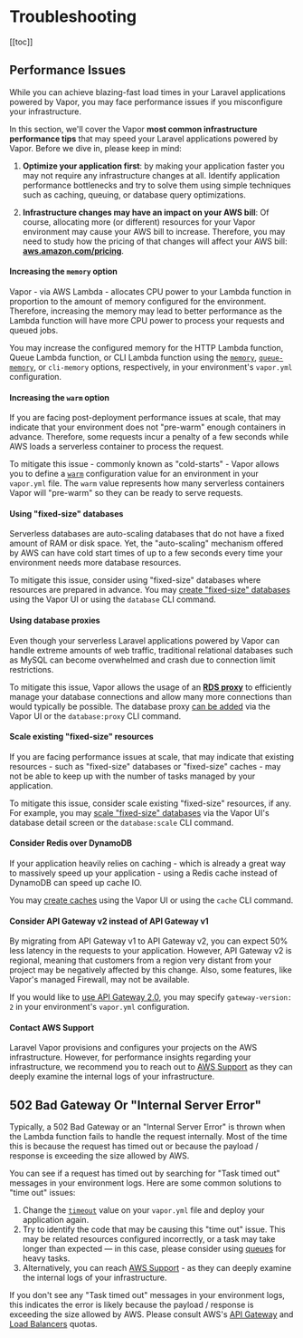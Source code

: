 # Troubleshooting

[[toc]]

## Performance Issues

While you can achieve blazing-fast load times in your Laravel applications powered by Vapor, you may face performance issues if you misconfigure your infrastructure.

In this section, we'll cover the Vapor **most common infrastructure performance tips** that may speed your Laravel applications powered by Vapor. Before we dive in, please keep in mind:

1. **Optimize your application first**: by making your application faster you may not require any infrastructure changes at all. Identify application performance bottlenecks and try to solve them using simple techniques such as caching, queuing, or database query optimizations.

2. **Infrastructure changes may have an impact on your AWS bill**: Of course, allocating more (or different) resources for your Vapor environment may cause your AWS bill to increase. Therefore, you may need to study how the pricing of that changes will affect your AWS bill: **[aws.amazon.com/pricing](https://aws.amazon.com/pricing/)**.

#### Increasing the `memory` option

Vapor - via AWS Lambda - allocates CPU power to your Lambda function in proportion to the amount of memory configured for the environment. Therefore, increasing the memory may lead to better performance as the Lambda function will have more CPU power to process your requests and queued jobs.

You may increase the configured memory for the HTTP Lambda function, Queue Lambda function, or CLI Lambda function using the [`memory`](https://docs.vapor.build/1.0/projects/environments.html#memory), [`queue-memory`](https://docs.vapor.build/1.0/resources/queues.html#queue-memory), or `cli-memory` options, respectively, in your environment's `vapor.yml` configuration.

#### Increasing the `warm` option

If you are facing post-deployment performance issues at scale, that may indicate that your environment does not "pre-warm" enough containers in advance. Therefore, some requests incur a penalty of a few seconds while AWS loads a serverless container to process the request.

To mitigate this issue - commonly known as "cold-starts" - Vapor allows you to define a [`warm`](https://docs.vapor.build/1.0/projects/environments.html#prewarming) configuration value for an environment in your `vapor.yml` file. The `warm` value represents how many serverless containers Vapor will "pre-warm" so they can be ready to serve requests.

#### Using "fixed-size" databases

Serverless databases are auto-scaling databases that do not have a fixed amount of RAM or disk space. Yet, the "auto-scaling" mechanism offered by AWS can have cold start times of up to a few seconds every time your environment needs more database resources.

To mitigate this issue, consider using "fixed-size" databases where resources are prepared in advance. You may [create "fixed-size" databases](https://docs.vapor.build/1.0/resources/databases.html#fixed-size-databases) using the Vapor UI or using the `database` CLI command.

#### Using database proxies

Even though your serverless Laravel applications powered by Vapor can handle extreme amounts of web traffic, traditional relational databases such as MySQL can become overwhelmed and crash due to connection limit restrictions.

To mitigate this issue, Vapor allows the usage of an **[RDS proxy](https://aws.amazon.com/rds/proxy/)** to efficiently manage your database connections and allow many more connections than would typically be possible. The database proxy [can be added](https://docs.vapor.build/1.0/resources/databases.html#database-proxies) via the Vapor UI or the `database:proxy` CLI command.

#### Scale existing "fixed-size" resources

If you are facing performance issues at scale, that may indicate that existing resources - such as "fixed-size" databases or "fixed-size" caches - may not be able to keep up with the number of tasks managed by your application.

To mitigate this issue, consider scale existing "fixed-size" resources, if any. For example, you may [scale "fixed-size" databases](https://docs.vapor.build/1.0/resources/databases.html#scaling-databases) via the Vapor UI's database detail screen or the `database:scale` CLI command.

#### Consider Redis over DynamoDB

If your application heavily relies on caching - which is already a great way to massively speed up your application - using a Redis cache instead of DynamoDB can speed up cache IO.

You may [create caches](https://docs.vapor.build/1.0/resources/caches.html#introduction) using the Vapor UI or using the `cache` CLI command.

#### Consider API Gateway v2 instead of API Gateway v1

By migrating from API Gateway v1 to API Gateway v2, you can expect 50% less latency in the requests to your application. However, API Gateway v2 is regional, meaning that customers from a region very distant from your project may be negatively affected by this change. Also, some features, like Vapor's managed Firewall, may not be available.

If you would like to [use API Gateway 2.0](https://docs.vapor.build/1.0/projects/environments.html#gateway-versions), you may specify `gateway-version: 2` in your environment's `vapor.yml` configuration.

#### Contact AWS Support

Laravel Vapor provisions and configures your projects on the AWS infrastructure. However, for performance insights regarding your infrastructure, we recommend you to reach out to [AWS Support](https://console.aws.amazon.com/support/home?#/case/create?issueType=technical) as they can deeply examine the internal logs of your infrastructure.

## 502 Bad Gateway Or "Internal Server Error"

Typically, a 502 Bad Gateway or an "Internal Server Error" is thrown when the Lambda function fails to handle the request internally. Most of the time this is because the request has timed out or because the payload / response is exceeding the size allowed by AWS.

You can see if a request has timed out by searching for "Task timed out" messages in your environment logs. Here are some common solutions to "time out" issues:

1. Change the [`timeout`](https://docs.vapor.build/1.0/projects/environments.html#timeout) value on your `vapor.yml` file and deploy your application again.
2. Try to identify the code that may be causing this "time out" issue. This may be related resources configured incorrectly, or a task may take longer than expected — in this case, please consider using [queues](docs.vapor.build/1.0/resources/queues.html) for heavy tasks.
3. Alternatively, you can reach [AWS Support](https://console.aws.amazon.com/support/home?#/case/create?issueType=technical) - as they can deeply examine the internal logs of your infrastructure.

If you don't see any "Task timed out" messages in your environment logs, this indicates the error is likely because the payload / response is exceeding the size allowed by AWS. Please consult AWS's [API Gateway](https://docs.aws.amazon.com/apigateway/latest/developerguide/limits.html) and [Load Balancers](https://docs.aws.amazon.com/elasticloadbalancing/latest/application/load-balancer-limits.html) quotas.
